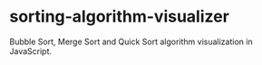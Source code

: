 # sorting-algorithm-visualizer
Bubble Sort, Merge Sort and Quick Sort algorithm visualization in JavaScript.

